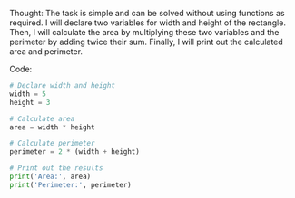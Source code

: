  Thought: The task is simple and can be solved without using functions as required. I will declare two variables for width and height of the rectangle. Then, I will calculate the area by multiplying these two variables and the perimeter by adding twice their sum. Finally, I will print out the calculated area and perimeter.

   Code:
   ```python
   # Declare width and height
   width = 5
   height = 3

   # Calculate area
   area = width * height

   # Calculate perimeter
   perimeter = 2 * (width + height)

   # Print out the results
   print('Area:', area)
   print('Perimeter:', perimeter)
   ```
